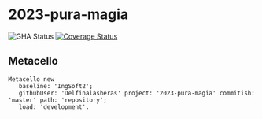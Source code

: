 # 2023-pura-magia

![GHA Status](https://github.com/Delfinalasheras/2023-pura-magia/actions/workflows/GHA.yml/badge.svg)
[![Coverage Status](https://coveralls.io/repos/github/Delfinalasheras/2023-pura-magia/badge.svg)](https://coveralls.io/github/Delfinalasheras/2023-pura-magia)


## Metacello

```smalltalk
Metacello new
   baseline: 'IngSoft2';
   githubUser: 'Delfinalasheras' project: '2023-pura-magia' commitish: 'master' path: 'repository';
   load: 'development'.
```
